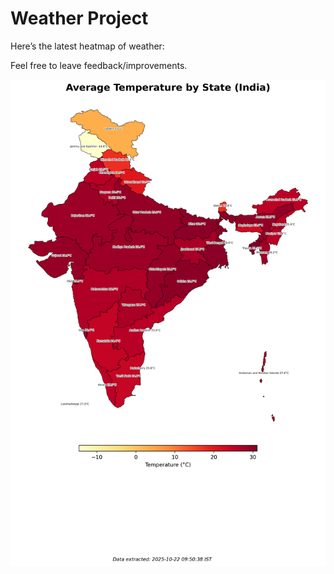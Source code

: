 # Weather Project

Here’s the latest heatmap of weather:

Feel free to leave feedback/improvements.

![India Heatmap](docs/assets/india_heatmap.png?v=F85B99)
